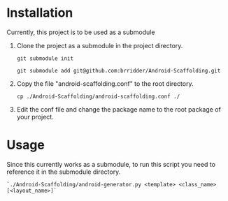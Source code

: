 # Installation

Currently, this project is to be used as a submodule

1. Clone the project as a submodule in the project directory.

    `git submodule init`

    `git submodule add git@github.com:brridder/Android-Scaffolding.git`

2. Copy the file "android-scaffolding.conf" to the root directory.

    `cp ./Android-Scaffolding/android-scaffolding.conf ./`

3. Edit the conf file and change the package name to the root package of your project.

# Usage
Since this currently works as a submodule, to run this script you need to reference it in the submodule directory.

    `./Android-Scaffolding/android-generator.py <template> <class_name> [<layout_name>]`


